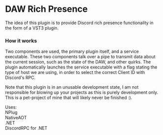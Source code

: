 ﻿# DAW Rich Presence

The idea of this plugin is to provide Discord rich presence functionality in the form of a VST3 plugin.

### How it works
Two components are used, the primary plugin itself, and a service executable. These two components talk over a pipe to transmit data about the current session, such as the state of the DAW, and other quirks. The plugin automatically launches the service executable with a flag stating the type of host we are using, in order to select the correct Client ID with Discord's RPC. 

Note that this plugin is in an unusable development state, I am not responsible for blowing up your projects as this is purely development only. This is a pet-project of mine that will likely never be finished :).

Uses:\
NPlug\
NativeAOT\
.NET\
DiscordRPC for .NET
